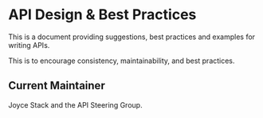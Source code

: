 # API Design & Best Practices 

This is a document providing suggestions, best practices and examples for writing APIs. 

This is to encourage consistency, maintainability, and best practices. 

## Current Maintainer
Joyce Stack and the API Steering Group.  
